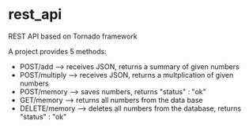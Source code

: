 # rest_api
REST API based on Tornado framework

A project provides 5 methods:

* POST/add --> receives JSON, returns a summary of given numbers
* POST/multiply --> receives JSON, returns a multplication of given numbers
* POST/memory --> saves numbers, returns "status" : "ok"
* GET/memory --> returns all numbers from the data base
* DELETE/memory --> deletes all numbers from the database, returns "status" : "ok"
